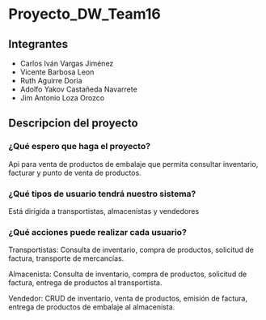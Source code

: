 # Proyecto_DW_Team16

## Integrantes
- Carlos Iván Vargas Jiménez
- Vicente Barbosa Leon
- Ruth Aguirre Doria
- Adolfo Yakov Castañeda Navarrete
- Jim Antonio Loza Orozco

## Descripcion del proyecto 

### ¿Qué espero que haga el proyecto?
Api para venta de productos de embalaje que permita consultar inventario, facturar y punto de venta de productos.

### ¿Qué tipos de usuario tendrá nuestro sistema?
Está dirigida a transportistas, almacenistas y vendedores

### ¿Qué acciones puede realizar cada usuario?
Transportistas: Consulta de inventario, compra de productos, solicitud de factura, transporte de mercancías.

Almacenista: Consulta de inventario, compra de productos, solicitud de factura, entrega de productos al transportista.

Vendedor: CRUD de inventario, venta de productos, emisión de factura, entrega de productos de embalaje al almacenista.